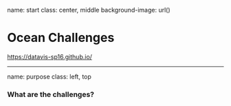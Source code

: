 name: start
class: center, middle
background-image: url()

# Ocean Challenges
                
<https://datavis-sp16.github.io/>

---
name: purpose
class: left, top
        
### What are the challenges?
